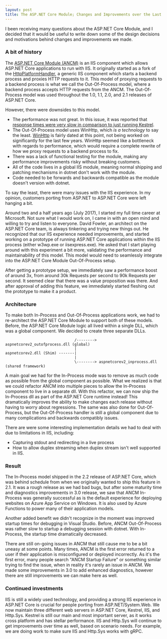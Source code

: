 ```yaml
---
layout: post
title: The ASP.NET Core Module; Changes and Improvements over the Last 3 Years.
---
```


I been receiving many questions about the ASP.NET Core Module, and I decided that it would be useful to write down some of the design decisions and motivations behind changes and improvements we made.

### A bit of history

The [ASP.NET Core Module (ANCM)](https://docs.microsoft.com/en-us/aspnet/core/host-and-deploy/aspnet-core-module?view=aspnetcore-3.1) is an IIS component which allows ASP.NET Core applications to run with IIS. It originally started as a fork of the [HttpPlatformHandler](https://www.iis.net/downloads/microsoft/httpplatformhandler), a generic IIS component which starts a backend process and proxies HTTP requests to it. This model of proxying requests to a backend process is what we call the Out-Of-Process model, where a backend process accepts HTTP requests from the ANCM. The Out-Of-Process model was used throughout the 1.0, 1.1, 2.0, and 2.1 releases of ASP.NET Core.

However, there were downsides to this model.

- The performance was not great. In this issue, it was reported that [response times were very slow in comparison to just running Kestrel](https://github.com/aspnet/AspNetCoreModule/issues/87).
- The Out-Of-Process model uses WinHttp, which _is a technology_ to say the least. [WinHttp](https://docs.microsoft.com/en-us/windows/win32/winhttp/about-winhttp) is fairly dated at this point, not being worked on significantly for the last few years. WinHttp seemed like a bottleneck with regards to performance, which would require a complete rewrite of how we proxy requests to a backend process to fix.
- There was a lack of functional testing for the module, making any performance improvements risky without breaking customers.
- All of the code lives in a global IIS module, meaning normal shipping and patching mechanisms in dotnet don't work with the module.
- Code needed to be forwards and backwards compatible as the module doesn't version with dotnet.

To say the least, there were many issues with the IIS experience. In my opinion, customers porting from ASP.NET to ASP.NET Core were left hanging a bit.

Around two and a half years ago (July 2017), I started my full time career at Microsoft. Not sure what I would work on, I came in with an open mind and willing to try and listen to everyone. David Fowler, an architect on the ASP.NET Core team, is always tinkering and trying new things out. He recognized that our IIS experience needed improvements, and started working on a prototype of running ASP.NET Core applications within the IIS process (either w3wp.exe or iisexpress.exe). He asked that I start playing around with this experiment a bit more, validating the performance and maintainability of this model. This model would need to seamlessly integrate into the ASP.NET Core Module Out-Of-Process setup.

After getting a prototype setup, we immediately saw a performance boost of around 3x, from around 30k Requests per second to 90k Requests per second. It seemed clear that there was a value proposition was there. And after approval of adding this feature, we immediately started fleshing out the prototype to make it a product.

### Architecture

To make both In-Process and Out-Of-Process applications work, we had to re-architect the ASP.NET Core Module to support both of these models. Before, the ASP.NET Core Module logic all lived within a single DLL, which was a global component. We decided to create three separate DLLs.

```text
                               /--------> aspnetcorev2_outofprocess.dll (global)
                               |
aspnetcorev2.dll (Shim) -------|
                               |
                               \--------> aspnetcorev2_inprocess.dll (shared framework)
```

A main goal we had for the In-Process mode was to remove as much code as possible from the global component as possible. What we realized is that we could refactor ANCM into multiple pieces to allow the In-Process component to live in a separate dll. With this refactor, we can now ship the In-Process dll as part of the ASP.NET Core runtime instead! This dramatically improves the ability to make changes each release without having to worry about regressions. The same was also done for Out-Of-Process, but the Out-Of-Process handler is still a global component due to many complications and backwards compatibly issues.

There are were some interesting implementation details we had to deal with due to limitations in IIS, including:

- Capturing stdout and redirecting in a live process
- How to allow duplex streaming when duplex stream isn't well supported in IIS.

### Result

The In-Process model shipped in the 2.2 release of ASP.NET Core, which was behind schedule from when we originally wanted to ship this feature in 2.1. It was a rough release as we had bad bugs, but after some maturity time and diagnostics improvements in 3.0 release, we saw that ANCM In-Process was generally successful as is the default experience for deploying websites on Azure App Service on Windows. It is also used by Azure Functions to power many of their application models.

Another added benefit we didn't recognize in the moment was improved startup times for debugging in Visual Studio. Before, ANCM Out-Of-Process was rather slow to startup a debugging session with dotnet. With In-Process, the startup time dramatically decreased.

There are still on-going issues in ANCM that still cause me to be a bit uneasy at some points. Many times, ANCM is the first error returned to a user if their application is misconfigured or deployed incorrectly. As it's the first error, many people search "ANCM Startup Failure" or something similar trying to find the issue, when in reality it's rarely an issue in ANCM. We made some improvements in 3.0 to add enhanced diagnostics, however there are still improvements we can make here as well.

### Continued investments

IIS is still a widely used technology, and providing a strong IIS experience in ASP.NET Core is crucial for people porting from ASP.NET/System.Web. We now maintain three different web servers in ASP.NET Core, Kestrel, IIS, and Http.Sys. Kestrel is still our main and most important server, as it works cross platform and has stellar performance. IIS and Http.Sys will continue to get improvements over time as well, based on scenario needs. For example, we are doing work to make sure IIS and Http.Sys works with gRPC.
